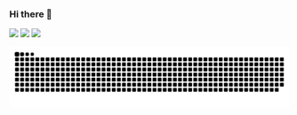### Hi there 👋

<!--
**fernandogong/fernandogong** is a ✨ _special_ ✨ repository because its `README.md` (this file) appears on your GitHub profile.

Here are some ideas to get you started:

- 🔭 I’m currently working on ...
- 🌱 I’m currently learning ...
- 👯 I’m looking to collaborate on ...
- 🤔 I’m looking for help with ...
- 💬 Ask me about ...
- 📫 How to reach me: ...
- 😄 Pronouns: ...
- ⚡ Fun fact: ...
-->
<div>
  <img height="180em" src="https://github-readme-stats.vercel.app/api?username=fernandogong&show_icons=true&theme=${GITHUB_THEME}">
  <img height="180em" src="https://github-readme-stats.vercel.app/api?username=fernandogong&show_icons=true&theme=dark">
  <img height="180em" src="https://github-readme-stats.vercel.app/api/top-langs/?username=fernandogong&langs_count=8&theme=dark">
</div>

![Snake animation](https://github.com/fernandogong/fernandogong/blob/output/github-contribution-grid-snake.svg)
